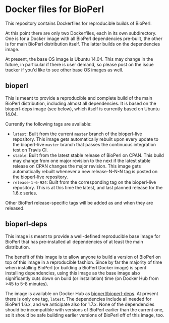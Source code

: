 # Docker files for BioPerl

This repository contains Dockerfiles for reproducible builds of BioPerl.

At this point there are only two Dockerfiles, each in its own subdirectory. One is for a Docker image with all BioPerl dependencies pre-built, the other is for main BioPerl distribution itself. The latter builds on the dependencies image.

At present, the base OS image is Ubuntu 14.04. This may change in the future, in particular if there is user demand, so please post on the issue tracker if you'd like to see other base OS images as well.

## bioperl

This is meant to provide a reproducible and complete build of the main BioPerl distribution, including almost all dependencies. It is based on the bioperl-deps image (see below), which itself is currently based on Ubuntu 14.04.

Currently the following tags are available:

* `latest`: Built from the current `master` branch of the bioperl-live repository. This image gets automatically rebuilt upon every update to the bioperl-live `master` branch that passes the continuous integration test on Travis CI.
* `stable`: Built from the latest stable release of BioPerl on CPAN. This build may change from one major revision to the next if the latest stable release on CPAN changes the major revision. This image gets automatically rebuilt whenever a new release-N-N-N tag is posted on the bioperl-live repository.
* `release-1-6-924`: Built from the corresponding tag on the bioperl-live repository. This is at this time the latest, and last planned release for the 1.6.x series.

Other BioPerl release-specific tags will be added as and when they are released.

## bioperl-deps

This image is meant to provide a well-defined reproducible base image for BioPerl that has pre-installed all dependencies of at least the main distribution.

The benefit of this image is to allow anyone to build a version of BioPerl on top of this image in a reproducible fashion. Since by far the majority of time when installing BioPerl (or building a BioPerl Docker image) is spent installing dependencies, using this image as the base image also significantly cuts down on build (or installation) time (on Docker Hub from >45 to 5-8 minutes).

The image is available on Docker Hub as [bioperl/bioperl-deps]. At present there is only one tag, `latest`. The dependencies include all needed for BioPerl 1.6.x, and we anticipate also for 1.7.x. None of the dependencies should be incompatible with versions of BioPerl earlier than the current one, so it should be safe building earlier versions of BioPerl off of this image, too.

[bioperl/bioperl]: https://hub.docker.com/r/bioperl/bioperl/
[bioperl/bioperl-deps]: https://hub.docker.com/r/bioperl/bioperl-deps/
